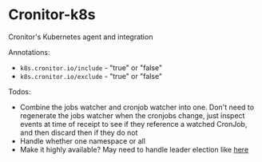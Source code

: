 # Cronitor-k8s
Cronitor's Kubernetes agent and integration


Annotations: 
* `k8s.cronitor.io/include` - "true" or "false"
* `k8s.cronitor.io/exclude` - "true" or "false"

Todos:
* Combine the jobs watcher and cronjob watcher into one. Don't need to regenerate the jobs watcher
when the cronjobs change, just inspect events at time of receipt to see if they reference a watched
CronJob, and then discard then if they do not
* Handle whether one namespace or all
* Make it highly available? May need to handle leader election like [here][1]


[1]: https://github.com/opsgenie/kubernetes-event-exporter/blob/master/main.go